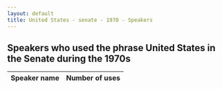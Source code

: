 ```yaml
---
layout: default
title: United States - senate - 1970 - Speakers
---
```

## Speakers who used the phrase **United States** in the Senate during the 1970s

| Speaker name | Number of uses |
|--------------|----------------|
